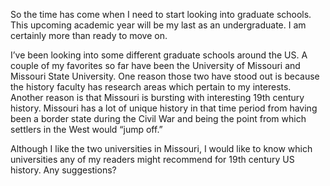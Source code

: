 So the time has come when I need to start looking into graduate schools. This upcoming academic year will be my last as an undergraduate. I am certainly more than ready to move on.

I’ve been looking into some different graduate schools around the US. A couple of my favorites so far have been the University of Missouri and Missouri State University. One reason those two have stood out is because the history faculty has research areas which pertain to my interests. Another reason is that Missouri is bursting with interesting 19th century history. Missouri has a lot of unique history in that time period from having been a border state during the Civil War and being the point from which settlers in the West would “jump off.”

Although I like the two universities in Missouri, I would like to know which universities any of my readers might recommend for 19th century US history. Any suggestions?